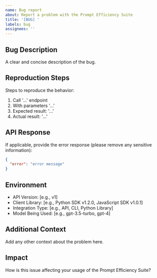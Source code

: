 ```yaml
---
name: Bug report
about: Report a problem with the Prompt Efficiency Suite
title: '[BUG] '
labels: bug
assignees: ''
---
```


## Bug Description
A clear and concise description of the bug.

## Reproduction Steps
Steps to reproduce the behavior:
1. Call '...' endpoint
2. With parameters '...'
3. Expected result: '...'
4. Actual result: '...'

## API Response
If applicable, provide the error response (please remove any sensitive information):
```json
{
  "error": "error message"
}
```

## Environment
- API Version: [e.g., v1]
- Client Library: [e.g., Python SDK v1.2.0, JavaScript SDK v1.0.1]
- Integration Type: [e.g., API, CLI, Python Library]
- Model Being Used: [e.g., gpt-3.5-turbo, gpt-4]

## Additional Context
Add any other context about the problem here.

## Impact
How is this issue affecting your usage of the Prompt Efficiency Suite?
